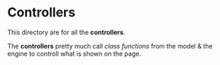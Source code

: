 # Controllers

This directory are for all the **controllers**. 

The **controllers** pretty much call _class functions_ from the model & the engine to controll what is shown on the page.
